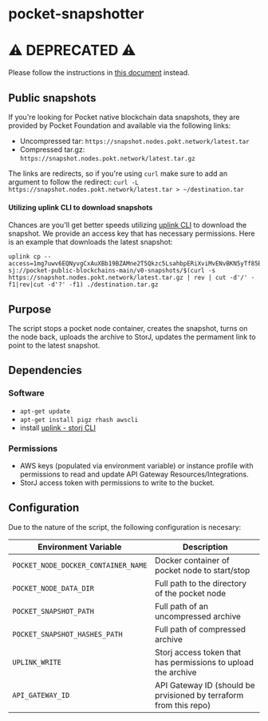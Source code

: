 # pocket-snapshotter

# ⚠️ DEPRECATED ⚠️

Please follow the instructions in [this document](https://github.com/pokt-network/pocket-core/blob/staging/doc/guides/snapshot.md) instead.



## Public snapshots

If you're looking for Pocket native blockchain data snapshots, they are provided by Pocket Foundation and available via the following links:
* Uncompressed tar: `https://snapshot.nodes.pokt.network/latest.tar`
* Compressed tar.gz: `https://snapshot.nodes.pokt.network/latest.tar.gz`

The links are redirects, so if you're using `curl` make sure to add an argument to follow the redirect: `curl -L https://snapshot.nodes.pokt.network/latest.tar > ~/destination.tar`

#### Utilizing uplink CLI to download snapshots

Chances are you'll get better speeds utilizing [uplink CLI](https://docs.storj.io/dcs/downloads/download-uplink-cli/) to download the snapshot. We provide an access key that has necessary permissions. Here is an example that downloads the latest snapshot:

```
uplink cp --access=1mg7uwv6EQNyvgCxAuXBb19BZAMne2T5Qkzc5LsahbpERiXviMvENvBKN5yTf85BRRBcetZ4NWaiBri9UyvVHFBN4vaaLTRJ5AJnWfThvqkS18ftS4hyZLJ1AGaoJpdVUp6uS7zsoHXr5E22J1cN5mj2kchajtNKK7fRB6Jq5Q6cmDd5aFS1n8y9AbG6RjJFpAcdXTssmDqqYmYcTfUs89C2SBBCHTvUyScLA3hUtFLa1Cp16okDZUzwh4miPgPjr5JboR3DJby15TAvKmFttNf9Vya5sTTtya6KnrAqtwTkbPE16Eo6VjtoWwbvgT3S2FmQw3h6LNzrT3QbXaiXzK18B49S5UXSH3RbXT2xvgTFA6pbv sj://pocket-public-blockchains-main/v0-snapshots/$(curl -s https://snapshot.nodes.pokt.network/latest.tar.gz | rev | cut -d'/' -f1|rev|cut -d'?' -f1) ./destination.tar.gz
```

## Purpose
The script stops a pocket node container, creates the snapshot, turns on the node back, uploads the archive to StorJ, updates the permament link to point to the latest snapshot.

## Dependencies

### Software

* `apt-get update`
* `apt-get install pigz rhash awscli`
* install [uplink - storj CLI](https://docs.storj.io/dcs/downloads/download-uplink-cli/)

### Permissions
* AWS keys (populated via environment variable) or instance profile with permissions to read and update API Gateway Resources/Integrations.
* StorJ access token with permissions to write to the bucket.

## Configuration

Due to the nature of the script, the following configuration is necesary:

| Environment Variable                | Description                                                       |
| ----------------------------------- | ----------------------------------------------------------------- |
| `POCKET_NODE_DOCKER_CONTAINER_NAME` | Docker container of pocket node to start/stop                     |
| `POCKET_NODE_DATA_DIR`              | Full path to the directory of the pocket node                     |
| `POCKET_SNAPSHOT_PATH`              | Full path of an uncompressed archive                              |
| `POCKET_SNAPSHOT_HASHES_PATH`       | Full path of compressed archive                                   |
| `UPLINK_WRITE`                      | Storj access token that has permissions to upload the archive     |
| `API_GATEWAY_ID`                    | API Gateway ID (should be prvisioned by terraform from this repo) |
